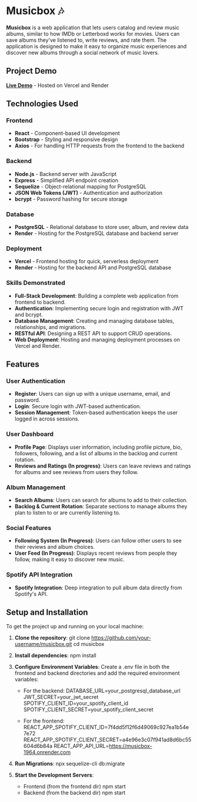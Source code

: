 # Musicbox 🎶

**Musicbox** is a web application that lets users catalog and review music albums, similar to how IMDb or Letterboxd works for movies. Users can save albums they've listened to, write reviews, and rate them. The application is designed to make it easy to organize music experiences and discover new albums through a social network of music lovers.

## Project Demo
[**Live Demo**](https://musicbox-tawny.vercel.app/) - Hosted on Vercel and Render

## Technologies Used

### Frontend
- **React** - Component-based UI development
- **Bootstrap** - Styling and responsive design
- **Axios** - For handling HTTP requests from the frontend to the backend

### Backend
- **Node.js** - Backend server with JavaScript
- **Express** - Simplified API endpoint creation
- **Sequelize** - Object-relational mapping for PostgreSQL
- **JSON Web Tokens (JWT)** - Authentication and authorization
- **bcrypt** - Password hashing for secure storage

### Database
- **PostgreSQL** - Relational database to store user, album, and review data
- **Render** - Hosting for the PostgreSQL database and backend server

### Deployment
- **Vercel** - Frontend hosting for quick, serverless deployment
- **Render** - Hosting for the backend API and PostgreSQL database

### Skills Demonstrated
- **Full-Stack Development**: Building a complete web application from frontend to backend.
- **Authentication**: Implementing secure login and registration with JWT and bcrypt.
- **Database Management**: Creating and managing database tables, relationships, and migrations.
- **RESTful API**: Designing a REST API to support CRUD operations.
- **Web Deployment**: Hosting and managing deployment processes on Vercel and Render.

## Features

### User Authentication
- **Register**: Users can sign up with a unique username, email, and password.
- **Login**: Secure login with JWT-based authentication.
- **Session Management**: Token-based authentication keeps the user logged in across sessions.

### User Dashboard
- **Profile Page**: Displays user information, including profile picture, bio, followers, following, and a list of albums in the backlog and current rotation.
- **Reviews and Ratings (In progress)**: Users can leave reviews and ratings for albums and see reviews from users they follow.

### Album Management
- **Search Albums**: Users can search for albums to add to their collection.
- **Backlog & Current Rotation**: Separate sections to manage albums they plan to listen to or are currently listening to.

### Social Features
- **Following System (In Progress)**: Users can follow other users to see their reviews and album choices.
- **User Feed (In Progress)**: Displays recent reviews from people they follow, making it easy to discover new music.

### Spotify API Integration
- **Spotify Integration**: Deep integration to pull album data directly from Spotify's API.

## Setup and Installation

To get the project up and running on your local machine:

1. **Clone the repository**:
   git clone https://github.com/your-username/musicbox.git
   cd musicbox

2. **Install dependencies**:
   npm install

3. **Configure Environment Variables**:
   Create a .env file in both the frontend and backend directories and add the required environment variables:

   - For the backend:
        DATABASE_URL=your_postgresql_database_url
        JWT_SECRET=your_jwt_secret
        SPOTIFY_CLIENT_ID=your_spotify_client_id
        SPOTIFY_CLIENT_SECRET=your_spotify_client_secret

   - For the frontend:
        REACT_APP_SPOTIFY_CLIENT_ID=7f4dd5f12f6d49069c927ea1b54e7e72
        REACT_APP_SPOTIFY_CLIENT_SECRET=a4e96e3c07f941ad8d6bc55604d6b84a
        REACT_APP_API_URL=https://musicbox-1964.onrender.com

4. **Run Migrations**:
    npx sequelize-cli db:migrate

5. **Start the Development Servers**:
    - Frontend (from the frontend dir)
        npm start
    - Backend (from the backend dir)
        npm start
